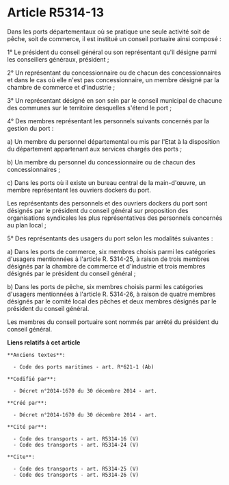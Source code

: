 # Article R5314-13

Dans les ports départementaux où se pratique une seule activité soit de pêche, soit de commerce, il est institué un conseil
portuaire ainsi composé : 

1° Le président du conseil général ou son représentant qu'il désigne parmi les conseillers généraux, président ; 

2° Un représentant du concessionnaire ou de chacun des concessionnaires et dans le cas où elle n'est pas concessionnaire, un
membre désigné par la chambre de commerce et d'industrie ; 

3° Un représentant désigné en son sein par le conseil municipal de chacune des communes sur le territoire desquelles s'étend
le port ; 

4° Des membres représentant les personnels suivants concernés par la gestion du port : 

a) Un membre du personnel départemental ou mis par l'Etat à la disposition du département appartenant aux services chargés
des ports ; 

b) Un membre du personnel du concessionnaire ou de chacun des concessionnaires ; 

c) Dans les ports où il existe un bureau central de la main-d'œuvre, un membre représentant les ouvriers dockers du port. 

Les représentants des personnels et des ouvriers dockers du port sont désignés par le président du conseil général sur
proposition des organisations syndicales les plus représentatives des personnels concernés au plan local ; 

5° Des représentants des usagers du port selon les modalités suivantes : 

a) Dans les ports de commerce, six membres choisis parmi les catégories d'usagers mentionnées à l'article R. 5314-25, à
raison de trois membres désignés par la chambre de commerce et d'industrie et trois membres désignés par le président du
conseil général ; 

b) Dans les ports de pêche, six membres choisis parmi les catégories d'usagers mentionnées à l'article R. 5314-26, à raison
de quatre membres désignés par le comité local des pêches et deux membres désignés par le président du conseil général. 

Les membres du conseil portuaire sont nommés par arrêté du président du conseil général.

**Liens relatifs à cet article**

	**Anciens textes**:

	  - Code des ports maritimes - art. R*621-1 (Ab)

	**Codifié par**:

	  - Décret n°2014-1670 du 30 décembre 2014 - art.

	**Créé par**:

	  - Décret n°2014-1670 du 30 décembre 2014 - art.

	**Cité par**:

	  - Code des transports - art. R5314-16 (V)
	  - Code des transports - art. R5314-24 (V)

	**Cite**:

	  - Code des transports - art. R5314-25 (V)
	  - Code des transports - art. R5314-26 (V)
